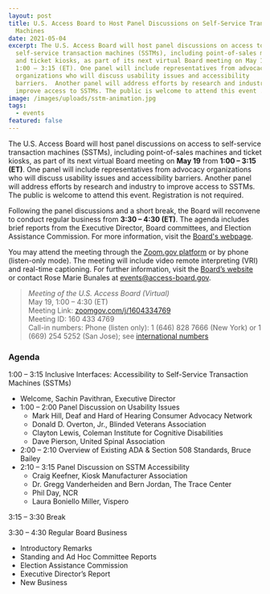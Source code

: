 ```yaml
---
layout: post
title: U.S. Access Board to Host Panel Discussions on Self-Service Transaction
  Machines
date: 2021-05-04
excerpt: The U.S. Access Board will host panel discussions on access to
  self-service transaction machines (SSTMs), including point-of-sales machines
  and ticket kiosks, as part of its next virtual Board meeting on May 19 from
  1:00 – 3:15 (ET). One panel will include representatives from advocacy
  organizations who will discuss usability issues and accessibility
  barriers.  Another panel will address efforts by research and industry to
  improve access to SSTMs. The public is welcome to attend this event . . .
image: /images/uploads/sstm-animation.jpg
tags:
  - events
featured: false
---
```

The U.S. Access Board will host panel discussions on access to self-service transaction machines (SSTMs), including point-of-sales machines and ticket kiosks, as part of its next virtual Board meeting on **May 19** from **1:00 – 3:15 (ET)**. One panel will include representatives from advocacy organizations who will discuss usability issues and accessibility barriers. Another panel will address efforts by research and industry to improve access to SSTMs. The public is welcome to attend this event. Registration is not required. 

Following the panel discussions and a short break, the Board will reconvene to conduct regular business from **3:30 – 4:30 (ET)**. The agenda includes brief reports from the Executive Director, Board committees, and Election Assistance Commission. For more information, visit the [Board's webpage](https://www.access-board.gov/about/meetings.html). 

You may attend the meeting through the [Zoom.gov platform](https://www.zoomgov.com/j/1604334769) or by phone (listen-only mode). The meeting will include video remote interpreting (VRI) and real-time captioning. For further information, visit the [Board’s website](https://www.access-board.gov/about/meetings.html) or contact Rose Marie Bunales at <events@access-board.gov>. 

> *Meeting of the U.S. Access Board (Virtual)* \
> May 19, 1:00 – 4:30 (ET) \
> Meeting Link: [zoomgov.com/j/1604334769](https://www.zoomgov.com/j/1604334769) \
> Meeting ID: 160 433 4769 \
> Call-in numbers: Phone (listen only): 1 (646) 828 7666 (New York) or 1 (669) 254 5252 (San Jose); see [international numbers](https://www.zoomgov.com/zoomconference?m=MTYwNDMzNDc2OQ.QOrHBDefO-E_IVvq8sV66JoW_DBjQbeG)

### Agenda 

1:00 – 3:15 Inclusive Interfaces: Accessibility to Self-Service Transaction Machines (SSTMs) 

* Welcome, Sachin Pavithran, Executive Director 
* 1:00 – 2:00 Panel Discussion on Usability Issues
  * Mark Hill, Deaf and Hard of Hearing Consumer Advocacy Network
  * Donald D. Overton, Jr., Blinded Veterans Association
  * Clayton Lewis, Coleman Institute for Cognitive Disabilities
  * Dave Pierson, United Spinal Association
* 2:00 – 2:10 Overview of Existing ADA & Section 508 Standards, Bruce Bailey
* 2:10 – 3:15 Panel Discussion on SSTM Accessibility
  * Craig Keefner, Kiosk Manufacturer Association
  * Dr. Gregg Vanderheiden and Bern Jordan, The Trace Center
  * Phil Day, NCR
  * Laura Boniello Miller, Vispero

3:15 – 3:30 Break 

3:30 – 4:30 Regular Board Business 

* Introductory Remarks 
* Standing and Ad Hoc Committee Reports 
* Election Assistance Commission 
* Executive Director’s Report 
* New Business

